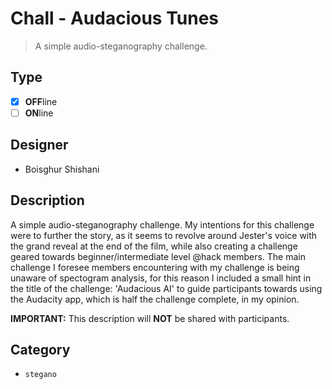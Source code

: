 # Chall - Audacious Tunes

> A simple audio-steganography challenge.

## Type

- [X] **OFF**line
- [ ] **ON**line

## Designer

- Boisghur Shishani

## Description

A simple audio-steganography challenge. My intentions for this challenge were to further the story, as it seems to revolve around Jester's voice with the grand reveal at the end of the film, while also creating a challenge geared towards beginner/intermediate level @hack members. The main challenge I foresee members encountering with my challenge is being unaware of spectogram analysis, for this reason I included a small hint in the title of the challenge: 'Audacious AI' to guide participants towards using the Audacity app, which is half the challenge complete, in my opinion.

**IMPORTANT:** This description will **NOT** be shared with participants.

## Category

- `stegano`

